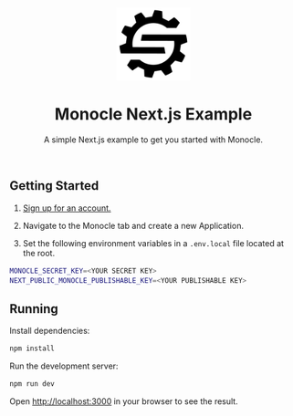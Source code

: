<div align="center">
  <a href="https://spur.us">
    <picture>
      <source media="(prefers-color-scheme: dark)" srcset="docs/images/logo-dark-mode.svg">
      <img alt="Spur logo" src="docs/images/logo-light-mode.svg" height="128">
    </picture>
  </a>
  <br />
  <h1>Monocle Next.js Example</h1>
  <p>
    A simple Next.js example to get you started with Monocle.
  </p>
</div>
<br />

## Getting Started

1. [Sign up for an account.](https://app.spur.us/sign-up?utm_soure=github&utm_medium=monocle_example_nextjs_repo_readme)

2. Navigate to the Monocle tab and create a new Application.

3. Set the following environment variables in a `.env.local` file located at the root.

```bash
MONOCLE_SECRET_KEY=<YOUR SECRET KEY>
NEXT_PUBLIC_MONOCLE_PUBLISHABLE_KEY=<YOUR PUBLISHABLE KEY>
```

## Running

Install dependencies:

```bash
npm install
```

Run the development server:

```bash
npm run dev
```

Open [http://localhost:3000](http://localhost:3000) in your browser to see the result.
